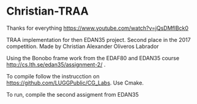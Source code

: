 # Christian-TRAA
Thanks for everything https://www.youtube.com/watch?v=jQsDMflBck0 

TRAA implementation for then EDAN35 project. Second place in the 2017 competition.
Made by Christian Alexander Oliveros Labrador

Using the Bonobo frame work from the EDAF80 and EDAN35 course http://cs.lth.se/edan35/assignment-2/ .

To compile follow the instrucction on https://github.com/LUGGPublic/CG_Labs.
Use Cmake.


To run, compile the second assigment from EDAN35
